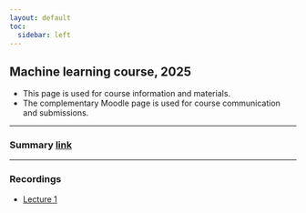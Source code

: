 ```yaml
---
layout: default
toc:
  sidebar: left
---
```


## Machine learning course, 2025

* This page is used for course information and materials.
* The complementary Moodle page is used for course communication and submissions. 

---

### Summary [link](/suppl/ml/Lec2025/dl2_dc_ml2025.pdf)


---

### Recordings
* [Lecture 1](https://sce-ac-il.zoom.us/rec/share/98DetprBeZf_34IqnfhcYolH3qtrbzuMGJvE2s0KU6_2KKTWrRObsSnKLot45mDx.862U9JBzopmbaIKi?startTime=1741779796000)

